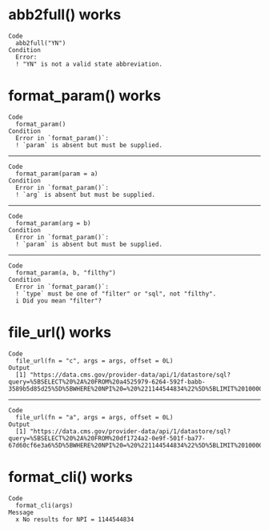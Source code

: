 # abb2full() works

    Code
      abb2full("YN")
    Condition
      Error:
      ! "YN" is not a valid state abbreviation.

# format_param() works

    Code
      format_param()
    Condition
      Error in `format_param()`:
      ! `param` is absent but must be supplied.

---

    Code
      format_param(param = a)
    Condition
      Error in `format_param()`:
      ! `arg` is absent but must be supplied.

---

    Code
      format_param(arg = b)
    Condition
      Error in `format_param()`:
      ! `param` is absent but must be supplied.

---

    Code
      format_param(a, b, "filthy")
    Condition
      Error in `format_param()`:
      ! `type` must be one of "filter" or "sql", not "filthy".
      i Did you mean "filter"?

# file_url() works

    Code
      file_url(fn = "c", args = args, offset = 0L)
    Output
      [1] "https://data.cms.gov/provider-data/api/1/datastore/sql?query=%5BSELECT%20%2A%20FROM%20a4525979-6264-592f-babb-3589b5d85d25%5D%5BWHERE%20NPI%20=%20%221144544834%22%5D%5BLIMIT%2010000%20OFFSET%200%5D;&show_db_columns"

---

    Code
      file_url(fn = "a", args = args, offset = 0L)
    Output
      [1] "https://data.cms.gov/provider-data/api/1/datastore/sql?query=%5BSELECT%20%2A%20FROM%20df1724a2-0e9f-501f-ba77-67d60cf6e3a6%5D%5BWHERE%20NPI%20=%20%221144544834%22%5D%5BLIMIT%2010000%20OFFSET%200%5D;&show_db_columns"

# format_cli() works

    Code
      format_cli(args)
    Message
      x No results for NPI = 1144544834

